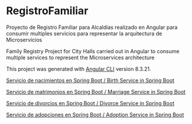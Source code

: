 # RegistroFamiliar

Proyecto de Registro Familiar para Alcaldias realizado en Angular para consumir multiples servicios para representar la arquitectura de Microservicios

Family Registry Project for City Halls carried out in Angular to consume multiple services to represent the Microservices architecture

This project was generated with [Angular CLI](https://github.com/angular/angular-cli) version 8.3.21.

[Servicio de nacimientos en Spring Boot / Birth Service in Spring Boot](https://github.com/dennisrmz/nacimientos-service)

[Servicio de matrimonios en Spring Boot / Marriage Service in Spring Boot](https://github.com/GonzaloRo/matrimonios-service)

[Servicio de divorcios en Spring Boot / Divorce Service in Spring Boot](https://github.com/vanessanr6/divorcio-service)

[Servicio de adopciones en Spring Boot / Adoption Service in Spring Boot](https://github.com/vanessanr6/adopciones-service)
